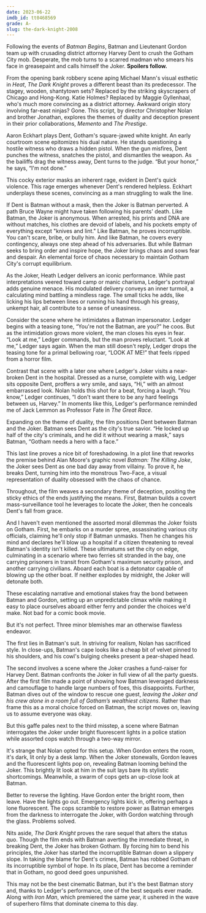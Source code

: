 ```yaml
---
date: 2023-06-22
imdb_id: tt0468569
grade: A-
slug: the-dark-knight-2008
---
```


Following the events of <span data-imdb-id="tt0372784">_Batman Begins_</span>, Batman and Lieutenant Gordon team up with crusading district attorney Harvey Dent to crush the Gotham City mob. Desperate, the mob turns to a scarred madman who smears his face in greasepaint and calls himself the Joker. **Spoilers follow.**

<!-- end -->

From the opening bank robbery scene aping Michael Mann's visual esthetic in <span data-imdb-id="tt0113277">_Heat_</span>, _The Dark Knight_ proves a different beast than its predecessor. The stagey, wooden, shantytown sets? Replaced by the striking skyscrapers of Chicago and Hong-Kong. Katie Holmes? Replaced by Maggie Gyllenhaal, who's much more convincing as a district attorney. Awkward origin story involving far-east ninjas? Gone. This script, by director Christopher Nolan and brother Jonathan, explores the themes of duality and deception present in their prior collaborations, <span data-imdb-id="tt0209144">_Memento_</span> and <span data-imdb-id="tt0482571">_The Prestige_</span>.

Aaron Eckhart plays Dent, Gotham's square-jawed white knight. An early courtroom scene epitomizes his dual nature. He stands questioning a hostile witness who draws a hidden pistol. When the gun misfires, Dent punches the witness, snatches the pistol, and dismantles the weapon. As the bailiffs drag the witness away, Dent turns to the judge. “But your honor,” he says, “I'm not done.”

This cocky exterior masks an inherent rage, evident in Dent's quick violence. This rage emerges whenever Dent's rendered helpless. Eckhart underplays these scenes, convincing as a man struggling to walk the line.

If Dent is Batman without a mask, then the Joker is Batman perverted. A path Bruce Wayne might have taken following his parents' death. Like Batman, the Joker is anonymous. When arrested, his prints and DNA are without matches, his clothes are devoid of labels, and his pockets empty of everything except "knives and lint." Like Batman, he proves incorruptible. You can't scare, bribe, or bully him. And like Batman, he covers every contingency, always one step ahead of his adversaries. But while Batman seeks to bring order and inspire hope, the Joker brings chaos and sows fear and despair. An elemental force of chaos necessary to maintain Gotham City's corrupt equilibrium.

As the Joker, Heath Ledger delivers an iconic performance. While past interpretations veered toward camp or manic charisma, Ledger's portrayal adds genuine menace. His modulated delivery conveys an inner turmoil, a calculating mind battling a mindless rage. The small ticks he adds, like licking his lips between lines or running his hand through his greasy, unkempt hair, all contribute to a sense of uneasiness.

Consider the scene where he intimidates a Batman impersonator. Ledger begins with a teasing tone, “You're not the Batman, are you?” he coos. But as the intimidation grows more violent, the man closes his eyes in fear. “Look at me,” Ledger commands, but the man proves reluctant. “Look at me,” Ledger says again. When the man still doesn't reply, Ledger drops the teasing tone for a primal bellowing roar, “LOOK AT ME!” that feels ripped from a horror film.

Contrast that scene with a later one where Ledger's Joker visits a near-broken Dent in the hospital. Dressed as a nurse, complete with wig, Ledger sits opposite Dent, proffers a wry smile, and says, “Hi,” with an almost embarrassed look. Nolan holds this shot for a beat, forcing a laugh. “You know,” Ledger continues, “I don't want there to be any hard feelings between us, Harvey.” In moments like this, Ledger's performance reminded me of Jack Lemmon as Professor Fate in <span data-imdb-id="tt0059243">_The Great Race_</span>.

Expanding on the theme of duality, the film positions Dent between Batman and the Joker. Batman sees Dent as the city's true savior. “He locked up half of the city's criminals, and he did it without wearing a mask,” says Batman, “Gotham needs a hero with a face.”

This last line proves a nice bit of foreshadowing. In a plot line that reworks the premise behind Alan Moore's graphic novel _Batman: The Killing Joke_, the Joker sees Dent as one bad day away from villainy. To prove it, he breaks Dent, turning him into the monstrous Two-Face, a visual representation of duality obsessed with the chaos of chance.

Throughout, the film weaves a secondary theme of deception, positing the sticky ethics of the ends justifying the means. First, Batman builds a covert mass-surveillance tool he leverages to locate the Joker, then he conceals Dent's fall from grace.

And I haven't even mentioned the assorted moral dilemmas the Joker foists on Gotham. First, he embarks on a murder spree, assassinating various city officials, claiming he'll only stop if Batman unmasks. Then he changes his mind and declares he'll blow up a hospital if a citizen threatening to reveal Batman's identity isn't killed. These ultimatums set the city on edge, culminating in a scenario where two ferries sit stranded in the bay, one carrying prisoners in transit from Gotham's maximum security prison, and another carrying civilians. Aboard each boat is a detonator capable of blowing up the other boat. If neither explodes by midnight, the Joker will detonate both.

These escalating narrative and emotional stakes fray the bond between Batman and Gordon, setting up an unpredictable climax while making it easy to place ourselves aboard either ferry and ponder the choices we'd make. Not bad for a comic book movie.

But it's not perfect. Three minor blemishes mar an otherwise flawless endeavor.

The first lies in Batman's suit. In striving for realism, Nolan has sacrificed style. In close-ups, Batman's cape looks like a cheap bit of velvet pinned to his shoulders, and his cowl's bulging cheeks present a pear-shaped head.

The second involves a scene where the Joker crashes a fund-raiser for Harvey Dent. Batman confronts the Joker in full view of all the party guests. After the first film made a point of showing how Batman leveraged darkness and camouflage to handle large numbers of foes, this disappoints. Further, Batman dives out of the window to rescue one guest, _leaving the Joker and his crew alone in a room full of Gotham’s wealthiest citizens_. Rather than frame this as a moral choice forced on Batman, the script moves on, leaving us to assume everyone was okay.

But this gaffe pales next to the third misstep, a scene where Batman interrogates the Joker under bright fluorescent lights in a police station while assorted cops watch through a two-way mirror.

It's strange that Nolan opted for this setup. When Gordon enters the room, it's dark, lit only by a desk lamp. When the Joker stonewalls, Gordon leaves and the fluorescent lights pop on, revealing Batman looming behind the Joker. This brightly lit look at him in the suit lays bare its stylistic shortcomings. Meanwhile, a swarm of cops gets an up-close look at Batman.

Better to reverse the lighting. Have Gordon enter the bright room, then leave. Have the lights go out. Emergency lights kick in, offering perhaps a lone fluorescent. The cops scramble to restore power as Batman emerges from the darkness to interrogate the Joker, with Gordon watching through the glass. Problems solved.

Nits aside, _The Dark Knight_ proves the rare sequel that alters the status quo. Though the film ends with Batman averting the immediate threat, in breaking Dent, the Joker has broken Gotham. By forcing him to bend his principles, the Joker has started the incorruptible Batman down a slippery slope. In taking the blame for Dent's crimes, Batman has robbed Gotham of its incorruptible symbol of hope. In its place, Dent has become a reminder that in Gotham, no good deed goes unpunished.

This may not be the best cinematic Batman, but it's the best Batman story and, thanks to Ledger's performance, one of the best sequels ever made. Along with <span data-imdb-id="tt0371746">_Iron Man_</span>, which premiered the same year, it ushered in the wave of superhero films that dominate cinema to this day.
